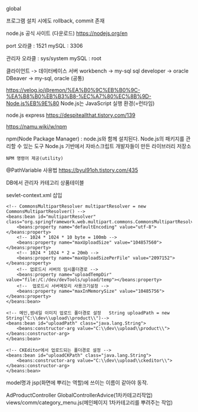 global

프로그램 설치 시에도 rollback, commit 존재

node.js 공식 사이트 (다운로드)
https://nodejs.org/en

port 
    오라클 : 1521
    mySQL : 3306

관리자
    오라클 : sys/system
    mySQL : root

클라이언트 -> 데이터베이스 서버
workbench -> my-sql
sql developer -> oracle
DBeaver -> my-sql, oracle (공통)

https://velog.io/@remon/%EA%B0%9C%EB%B0%9C-%EA%B8%B0%EB%B3%B8-%EC%A7%80%EC%8B%9D-Node.js%EB%9E%80
Node.js는 JavaScript 실행 환경(=런타임)

node.js express
https://despiteallthat.tistory.com/139 

https://namu.wiki/w/npm

npm(Node Package Manager) : node.js와 함께 설치된다.
    Node.js의 패키지를 관리할 수 있는 도구
    Node.js 기반에서 자바스크립트 개발자들이 만든 라이브러리 저장소

    NPM 명령어 제공(utility)

@PathVariable 사용법 https://byul91oh.tistory.com/435



<hyunemall>
DB에서 관리자
카테고리
상품테이블



sevlet-context.xml 삽입

<!-- 파일 업로드 설정 -->
	<!-- CommonsMultipartResolver multipartResolver = new CommonsMultipartResolver() -->
	<beans:bean id="multipartResolver" class="org.springframework.web.multipart.commons.CommonsMultipartResolver">
		<beans:property name="defaultEncoding" value="utf-8"></beans:property>
		<!-- 1024 * 1024 * 10 byte = 100mb -->
		<beans:property name="maxUploadSize" value="104857560"></beans:property>
		<!-- 1024 * 1024 * 2 = 20mb -->
		<beans:property name="maxUploadSizePerFile" value="2097152"></beans:property>
		<!-- 업로드시 서버의 임시폴더경로 -->
		<beans:property name="uploadTempDir" value="file:/C:/dev/devTools/upload/temp"></beans:property>
		<!--  업로드시 서버메모리 사용크기설정 -->		
		<beans:property name="maxInMemorySize" value="10485756"></beans:property>
	</beans:bean>
	
	<!-- 메인,썸네일 이미지 업로드 폴더경로 설정   String uploadPath = new String("C:\\dev\\upload\\product\\")-->
	<beans:bean id="uploadPath" class="java.lang.String">
		<beans:constructor-arg value="C:\\dev\\upload\\product\\"></beans:constructor-arg>
	</beans:bean>
	
	<!-- CKEditor에서 업로드되는 폴더경로 설정 -->
	<beans:bean id="uploadCKPath" class="java.lang.String">
		<beans:constructor-arg value="C:\\dev\\upload\\ckeditor\\"></beans:constructor-arg>
	</beans:bean>



model명과 jsp(화면에 뿌리는 역할)에 쓰이는 이름이 같아야 동작.

AdProductController 
GlobalControllerAdvice(1차카테고리작업)
views/comm/category_menu.js(메인페이지 1차카테고리를 뿌려주는 작업)
